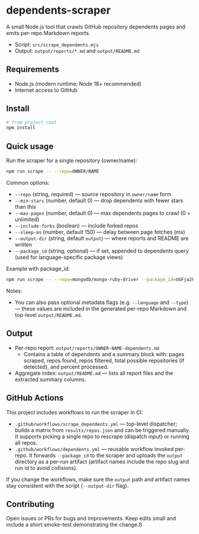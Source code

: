 # dependents-scraper

A small Node.js tool that crawls GitHub repository dependents pages and emits per-repo Markdown reports.

- Script: `src/scrape_dependents.mjs`
- Output: `output/reports/*.md` and `output/README.md`

## Requirements

- Node.js (modern runtime; Node 18+ recommended)
- Internet access to GitHub

## Install

```bash
# from project root
npm install
```

## Quick usage

Run the scraper for a single repository (owner/name):

```bash
npm run scrape -- --repo=OWNER/NAME
```

Common options:

- `--repo` (string, required) — source repository in `owner/name` form
- `--min-stars` (number, default 0) — drop dependents with fewer stars than this
- `--max-pages` (number, default 0) — max dependents pages to crawl (0 = unlimited)
- `--include-forks` (boolean) — include forked repos
- `--sleep-ms` (number, default 150) — delay between page fetches (ms)
- `--output-dir` (string, default `output`) — where reports and README are written
- `--package_id` (string, optional) — if set, appended to dependents query (used for language-specific package views)

Example with package_id:

```bash
npm run scrape -- --repo=mongodb/mongo-ruby-driver --package_id=UGFja2FnZS0xMDQwOQ%3D%3D
```

Notes:
- You can also pass optional metadata flags (e.g. `--language` and `--type`) — these values are included in the generated per-repo Markdown and top-level `output/README.md`.

## Output

- Per-repo report: `output/reports/OWNER-NAME-dependents.md`
  - Contains a table of dependents and a summary block with: pages scraped, repos found, repos filtered, total possible repositories (if detected), and percent processed.
- Aggregate index: `output/README.md` — lists all report files and the extracted summary columns.

## GitHub Actions

This project includes workflows to run the scraper in CI:

- `.github/workflows/scrape_dependents.yml` — top-level dispatcher; builds a matrix from `results/repos.json` and can be triggered manually. It supports picking a single repo to rescrape (dispatch input) or running all repos.
- `.github/workflows/dependents.yml` — reusable workflow invoked per-repo. It forwards `--package_id` to the scraper and uploads the `output` directory as a per-run artifact (artifact names include the repo slug and run id to avoid collisions).

If you change the workflows, make sure the `output` path and artifact names stay consistent with the script (`--output-dir` flag).

## Contributing

Open issues or PRs for bugs and improvements. Keep edits small and include a short smoke-test demonstrating the change.ß
